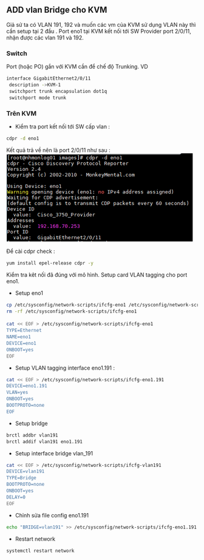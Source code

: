 ## ADD vlan Bridge cho KVM

Giả sử ta có VLAN 191, 192 và muốn các vm của KVM sử dụng VLAN này thì cần setup tại 2 đầu . Port eno1 tại KVM kết nối tới SW Provider port 2/0/11, nhận được các vlan 191 và 192. 

### Switch

Port (hoặc PO) gắn với KVM cần để chế độ Trunking. VD 

```sh
interface GigabitEthernet2/0/11
 description ->KVM-1
 switchport trunk encapsulation dot1q
 switchport mode trunk
```

### Trên KVM

 - Kiểm tra port kết nối tới SW cấp vlan : 
```sh
cdpr -d eno1
```

Kết quả trả về nên là port 2/0/11 như sau :
![kvm](/Service/KVM-note/images/kvm-00.png)

Để cài cdpr check : 
```sh
yum install epel-release cdpr -y
```

Kiểm tra kêt nối đã đúng với mô hình. Setup card VLAN tagging cho port eno1.

 - Setup eno1
```sh
cp /etc/sysconfig/network-scripts/ifcfg-eno1 /etc/sysconfig/network-scripts/ifcfg-eno1.orig
rm -rf /etc/sysconfig/network-scripts/ifcfg-eno1

cat << EOF > /etc/sysconfig/network-scripts/ifcfg-eno1
TYPE=Ethernet
NAME=eno1
DEVICE=eno1
ONBOOT=yes
EOF
```

 - Setup VLAN tagging interface eno1.191 : 
```sh
cat << EOF > /etc/sysconfig/network-scripts/ifcfg-eno1.191
DEVICE=eno1.191
VLAN=yes
ONBOOT=yes
BOOTPROTO=none
EOF 
```
 - Setup bridge
```sh
brctl addbr vlan191
brctl addif vlan191 eno1.191
```

 - Setup interface bridge vlan_191
```sh
cat << EOF > /etc/sysconfig/network-scripts/ifcfg-vlan191
DEVICE=vlan191
TYPE=Bridge
BOOTPROTO=none
ONBOOT=yes
DELAY=0
EOF
```

 - Chỉnh sửa file config eno1.191
```sh
echo "BRIDGE=vlan191" >> /etc/sysconfig/network-scripts/ifcfg-eno1.191
```

 - Restart network
```sh
systemctl restart network
```